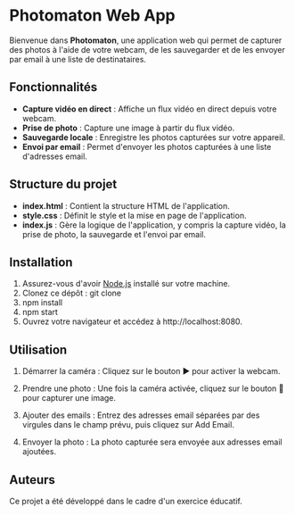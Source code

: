 # Photomaton Web App

Bienvenue dans **Photomaton**, une application web qui permet de capturer des photos à l'aide de votre webcam, de les sauvegarder et de les envoyer par email à une liste de destinataires.

## Fonctionnalités

- **Capture vidéo en direct** : Affiche un flux vidéo en direct depuis votre webcam.
- **Prise de photo** : Capture une image à partir du flux vidéo.
- **Sauvegarde locale** : Enregistre les photos capturées sur votre appareil.
- **Envoi par email** : Permet d'envoyer les photos capturées à une liste d'adresses email.

## Structure du projet

- **index.html** : Contient la structure HTML de l'application.
- **style.css** : Définit le style et la mise en page de l'application.
- **index.js** : Gère la logique de l'application, y compris la capture vidéo, la prise de photo, la sauvegarde et l'envoi par email.

## Installation

1. Assurez-vous d'avoir [Node.js](https://nodejs.org/) installé sur votre machine.
2. Clonez ce dépôt : git clone <url-du-repo>
3. npm install
4. npm start
5. Ouvrez votre navigateur et accédez à http://localhost:8080.

## Utilisation

1. Démarrer la caméra : Cliquez sur le bouton ▶️ pour activer la webcam.

2. Prendre une photo : Une fois la caméra activée, cliquez sur le bouton 📸 pour capturer une image.

3. Ajouter des emails : Entrez des adresses email séparées par des virgules dans le champ prévu, puis cliquez sur Add Email.

4. Envoyer la photo : La photo capturée sera envoyée aux adresses email ajoutées.


## Auteurs

Ce projet a été développé dans le cadre d'un exercice éducatif.